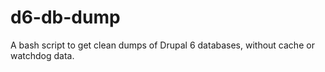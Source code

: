 d6-db-dump
==========

A bash script to get clean dumps of Drupal 6 databases, without cache or watchdog data.